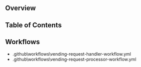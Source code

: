 ## Overview

## Table of Contents

## Workflows

- .github\workflows\vending-request-handler-workflow.yml
- .github\workflows\vending-request-processor-workflow.yml